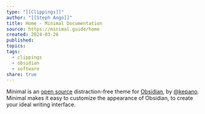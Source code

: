 ```yaml
---
type: "[[Clippings]]"
author: "[[Steph Ango]]"
title: Home - Minimal Documentation
source: https://minimal.guide/home
created: 2024-03-26
published: 
topics: 
tags:
  - clippings
  - obsidian
  - software
share: true
---
```


Minimal is an [open source](https://github.com/kepano/obsidian-minimal) distraction-free theme for [Obsidian](https://obsidian.md/), by [@kepano](https://stephango.com/about). Minimal makes it easy to customize the appearance of Obsidian, to create your ideal writing interface.